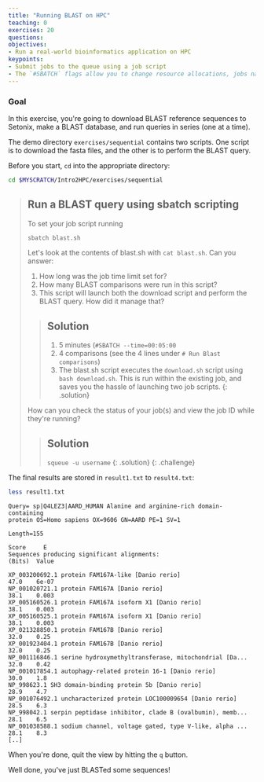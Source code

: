 ```yaml
---
title: "Running BLAST on HPC"
teaching: 0
exercises: 20
questions:
objectives:
- Run a real-world bioinformatics application on HPC
keypoints:
- Submit jobs to the queue using a job script
- The `#SBATCH` flags allow you to change resource allocations, jobs names and other aspects of your job 
---
```



### Goal

In this exercise, you're going to download BLAST reference sequences to Setonix, make a BLAST database, and run queries in series (one at a time). 

The demo directory `exercises/sequential` contains two scripts. One script is to download the fasta files, and the other is to perform the BLAST query.

Before you start, `cd` into the appropriate directory:

```bash
cd $MYSCRATCH/Intro2HPC/exercises/sequential
```

> ## Run a BLAST query using sbatch scripting
> To set your job script running
> 
> ```bash
> sbatch blast.sh
> ```
> 
> Let's look at the contents of blast.sh with `cat blast.sh`. Can you answer:
>   1. How long was the job time limit set for?
>   2. How many BLAST comparisons were run in this script? 
>   3. This script will launch both the download script and perform the BLAST query. How did it manage that?
>   
> > ## Solution
> > 1. 5 minutes (`#SBATCH --time=00:05:00`
> > 2. 4 comparisons (see the 4 lines under `# Run Blast comparisons`)
> > 3. The blast.sh script executes the `download.sh` script using `bash download.sh`. This is run within the existing job, and saves you the hassle of launching two job scripts. 
> {: .solution}
>  
> How can you check the status of your job(s) and view the job ID while they're running?
> 
> > ## Solution
> > `squeue -u username`
> {: .solution}
{: .challenge}


The final results are stored in `result1.txt` to `result4.txt`:

```bash
less result1.txt
```

```output
Query= sp|Q4LEZ3|AARD_HUMAN Alanine and arginine-rich domain-containing
protein OS=Homo sapiens OX=9606 GN=AARD PE=1 SV=1

Length=155
                                                                      Score     E
Sequences producing significant alignments:                          (Bits)  Value

XP_003200692.1 protein FAM167A-like [Danio rerio]                     47.0    6e-07
NP_001020721.1 protein FAM167A [Danio rerio]                          38.1    0.003
XP_005160526.1 protein FAM167A isoform X1 [Danio rerio]               38.1    0.003
XP_005160525.1 protein FAM167A isoform X1 [Danio rerio]               38.1    0.003
XP_021328850.1 protein FAM167B [Danio rerio]                          32.0    0.25 
XP_001923404.1 protein FAM167B [Danio rerio]                          32.0    0.25 
NP_001116846.1 serine hydroxymethyltransferase, mitochondrial [Da...  32.0    0.42 
NP_001017854.1 autophagy-related protein 16-1 [Danio rerio]           30.0    1.8  
NP_998623.1 SH3 domain-binding protein 5b [Danio rerio]               28.9    4.7  
NP_001076492.1 uncharacterized protein LOC100009654 [Danio rerio]     28.5    6.3  
NP_998042.1 serpin peptidase inhibitor, clade B (ovalbumin), memb...  28.1    6.5  
NP_001038588.1 sodium channel, voltage gated, type V-like, alpha ...  28.1    8.3 
[..]
```

When you're done, quit the view by hitting the `q` button.

Well done, you've just BLASTed some sequences!
